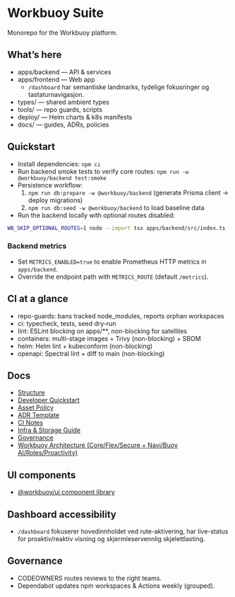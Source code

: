 Workbuoy Suite
===============

Monorepo for the Workbuoy platform.

What’s here
-----------

- apps/backend — API & services
- apps/frontend — Web app
  - `/dashboard` har semantiske landmarks, tydelige fokusringer og tastaturnavigasjon.
- types/ — shared ambient types
- tools/ — repo guards, scripts
- deploy/ — Helm charts & k8s manifests
- docs/ — guides, ADRs, policies

Quickstart
----------

- Install dependencies: `npm ci`
- Run backend smoke tests to verify core routes: `npm run -w @workbuoy/backend test:smoke`
- Persistence workflow:
  1. `npm run db:prepare -w @workbuoy/backend` (generate Prisma client → deploy migrations)
  2. `npm run db:seed -w @workbuoy/backend` to load baseline data
- Run the backend locally with optional routes disabled:

```bash
WB_SKIP_OPTIONAL_ROUTES=1 node --import tsx apps/backend/src/index.ts
```

### Backend metrics

- Set `METRICS_ENABLED=true` to enable Prometheus HTTP metrics in `apps/backend`.
- Override the endpoint path with `METRICS_ROUTE` (default `/metrics`).

CI at a glance
--------------

- repo-guards: bans tracked node_modules, reports orphan workspaces
- ci: typecheck, tests, seed dry-run
- lint: ESLint blocking on apps/**, non-blocking for satellites
- containers: multi-stage images + Trivy (non-blocking) + SBOM
- helm: Helm lint + kubeconform (non-blocking)
- openapi: Spectral lint + diff to main (non-blocking)

Docs
----

- [Structure](docs/STRUCTURE.md)
- [Developer Quickstart](docs/DEV_QUICKSTART.md)
- [Asset Policy](docs/ASSET_POLICY.md)
- [ADR Template](docs/adr/README.md)
- [CI Notes](docs/CI_NOTES.md)
- [Infra & Storage Guide](docs/Infra.md)
- [Governance](docs/GOVERNANCE.md)
- [Workbuoy Architecture (Core/Flex/Secure + Navi/Buoy AI/Roles/Proactivity)](docs/architecture/workbuoy-architecture.md)

UI components
-------------

- [@workbuoy/ui component library](packages/ui/README.md)

Dashboard accessibility
-----------------------

- `/dashboard` fokuserer hovedinnholdet ved rute-aktivering, har live-status for proaktiv/reaktiv visning og skjermleservennlig skjelettlasting.

Governance
----------

- CODEOWNERS routes reviews to the right teams.
- Dependabot updates npm workspaces & Actions weekly (grouped).
